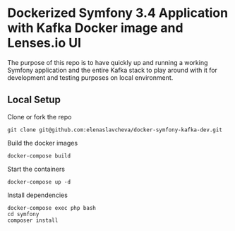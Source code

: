 # Dockerized Symfony 3.4 Application with Kafka Docker image and Lenses.io UI 

The purpose of this repo is to have quickly up and running a working Symfony application and the entire Kafka stack to play around with it for development and testing purposes on local environment.

## Local Setup

Clone or fork the repo
```
git clone git@github.com:elenaslavcheva/docker-symfony-kafka-dev.git
```

Build the docker images
```
docker-compose build
```

Start the containers
```
docker-compose up -d
```

Install dependencies
```
docker-compose exec php bash
cd symfony
composer install
```


